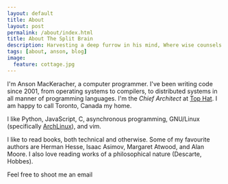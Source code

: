 ```yaml
---
layout: default
title: About
layout: post
permalink: /about/index.html
title: About The Split Brain
description: Harvesting a deep furrow in his mind, Where wise counsels propagate.
tags: [about, anson, blog]
image:
  feature: cottage.jpg
---
```


I'm Anson MacKeracher, a computer programmer. I've been writing code since 2001, from operating
systems to compilers, to distributed systems in all manner of programming languages.
I'm the _Chief Architect_ at [Top Hat](https://tophat.com). I am happy to call Toronto,
Canada my home.

I like Python, JavaScript, C, asynchronous programming, GNU/Linux (specifically
[ArchLinux](https://www.archlinux.org/)), and vim.

I like to read books, both technical and otherwise. Some of my favourite authors
are Herman Hesse, Isaac Asimov, Margaret Atwood, and Alan Moore. I also love
reading works of a philosophical nature (Descarte, Hobbes).

Feel free to shoot me an email
